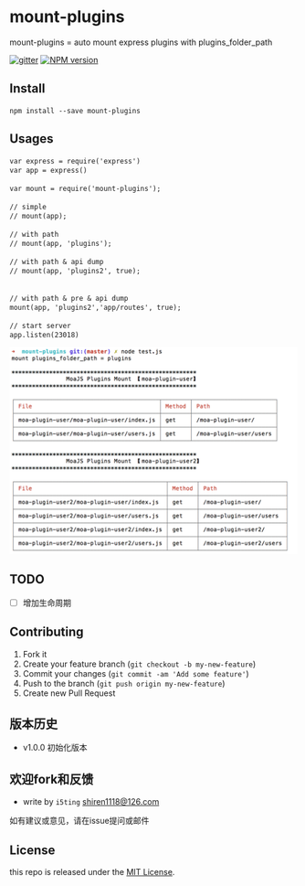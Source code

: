# mount-plugins

mount-plugins = auto mount express plugins with plugins_folder_path

[![gitter][gitter-image]][gitter-url]
[![NPM version][npm-image]][npm-url]

## Install

    npm install --save mount-plugins

## Usages


```
var express = require('express')
var app = express()

var mount = require('mount-plugins');

// simple
// mount(app);

// with path
// mount(app, 'plugins');

// with path & api dump
// mount(app, 'plugins2', true);


// with path & pre & api dump
mount(app, 'plugins2','app/routes', true);

// start server
app.listen(23018)
```

![](doc/1.png)

## TODO

- [ ] 增加生命周期

## Contributing

1. Fork it
2. Create your feature branch (`git checkout -b my-new-feature`)
3. Commit your changes (`git commit -am 'Add some feature'`)
4. Push to the branch (`git push origin my-new-feature`)
5. Create new Pull Request


## 版本历史

- v1.0.0 初始化版本

## 欢迎fork和反馈

- write by `i5ting` shiren1118@126.com

如有建议或意见，请在issue提问或邮件

## License

this repo is released under the [MIT
License](http://www.opensource.org/licenses/MIT).


[npm-image]: https://img.shields.io/npm/v/mount-plugins.svg?style=flat-square
[npm-url]: https://npmjs.org/package/mount-plugins
[gitter-image]: https://badges.gitter.im/Join%20Chat.svg
[gitter-url]: https://gitter.im/i5ting/mount-plugins?utm_source=badge&utm_medium=badge&utm_campaign=pr-badge&utm_content=badge